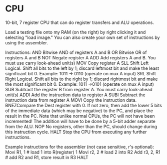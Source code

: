 # CPU
10-bit, 7 register CPU that can do register transfers and ALU operations.

Load a testing file onto my RAM (on the right) by right clicking it and selecting "load image." You can also create your own set of instructions by using the assembler. 

Instructions:
AND Bitwise AND of registers A and B
OR Bitwise OR of registers A and B
NOT Negate register A
ADD Add registers A and B. You must use carry look-ahead unit(s)
MOV Copy register A
SLL Shift Left Logical. Shift all bits to the left by 1; discard leftmost bit and make
the least significant bit 0. Example: 1011 -> 0110 (operate on mux A input)
SRL Shift Right Logical. Shift all bits to the right by 1; discard rightmost bit and make the most significant bit 0. Example: 1011 ->0101 (operate on mux A input)
SUB Subtract the register B from register A. You must carry look-ahead unit(s)
ADDI Add the instruction data to register A
SUBI Subtract the instruction data from register A
MOVI Copy the instruction data.
BNEZCompare the Dest register with 0. If not zero, then add the lower 5 bits of the immediate data (which may be negative) to the PC, and place the result in the
PC. Note that unlike normal CPUs, the PC will not have been incremented!
The addition will have to be done by a 5-bit adder separate from the ALU.
NOP No registers, other than the PC, should change during this instruction cycle.
HALT Stop the CPU from executing any further instructions.

Example instructions for the assembler (not case sensitive, r's optional):
Movi R1, 1 # load 1 into R(register) 1
Movi r2, 2 # load 2 into R2
Add r3, 2, R1 # add R2 and R1, store result in R3
HALT
